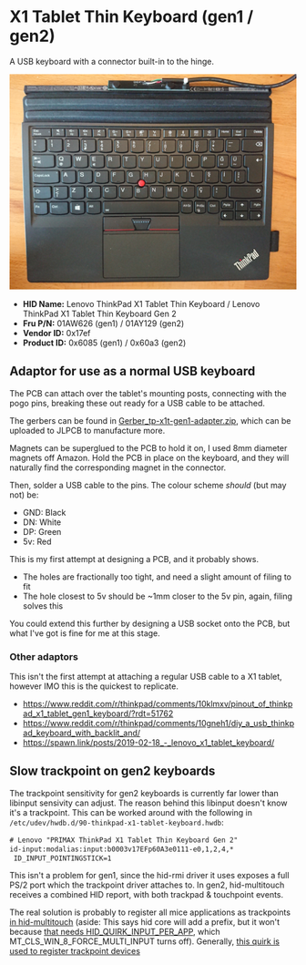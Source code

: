 # X1 Tablet Thin Keyboard (gen1 / gen2)

A USB keyboard with a connector built-in to the hinge.

![keyboard](keyboard.jpg)

* **HID Name:** Lenovo ThinkPad X1 Tablet Thin Keyboard / Lenovo ThinkPad X1 Tablet Thin Keyboard Gen 2
* **Fru P/N:** 01AW626 (gen1) / 01AY129 (gen2)
* **Vendor ID:** 0x17ef
* **Product ID:** 0x6085 (gen1) / 0x60a3 (gen2)

## Adaptor for use as a normal USB keyboard

The PCB can attach over the tablet's mounting posts, connecting with the pogo pins, breaking these out ready for a USB cable to be attached.

The gerbers can be found in [Gerber_tp-x1t-gen1-adapter.zip](https://github.com/lentinj/tp-compact-keyboard/raw/master/x1-tablet-keyboard/Gerber_tp-x1t-gen1-adapter.zip), which can be uploaded to JLPCB to manufacture more.

Magnets can be superglued to the PCB to hold it on, I used 8mm diameter magnets off Amazon. Hold the PCB in place on the keyboard, and they will naturally find the corresponding magnet in the connector.

Then, solder a USB cable to the pins. The colour scheme *should* (but may not) be:

* GND: Black
* DN: White
* DP: Green
* 5v: Red

This is my first attempt at designing a PCB, and it probably shows.

* The holes are fractionally too tight, and need a slight amount of filing to fit
* The hole closest to 5v should be ~1mm closer to the 5v pin, again, filing solves this

You could extend this further by designing a USB socket onto the PCB, but what I've got is fine for me at this stage.

### Other adaptors

This isn't the first attempt at attaching a regular USB cable to a X1 tablet, however IMO this is the quickest to replicate.

* https://www.reddit.com/r/thinkpad/comments/10klmxv/pinout_of_thinkpad_x1_tablet_gen1_keyboard/?rdt=51762
* https://www.reddit.com/r/thinkpad/comments/10gneh1/diy_a_usb_thinkpad_keyboard_with_backlit_and/
* https://spawn.link/posts/2019-02-18_-_lenovo_x1_tablet_keyboard/

## Slow trackpoint on gen2 keyboards

The trackpoint sensitivity for gen2 keyboards is currently far lower than libinput sensivity can adjust. The reason behind this libinput doesn't know it's a trackpoint. This can be worked around with the following in ``/etc/udev/hwdb.d/90-thinkpad-x1-tablet-keyboard.hwdb``:

```
# Lenovo "PRIMAX ThinkPad X1 Tablet Thin Keyboard Gen 2"
id-input:modalias:input:b0003v17EFp60A3e0111-e0,1,2,4,*
 ID_INPUT_POINTINGSTICK=1
```

This isn't a problem for gen1, since the hid-rmi driver it uses exposes a full PS/2 port which the trackpoint driver attaches to. In gen2, hid-multitouch receives a combined HID report, with both trackpad & touchpoint events.

The real solution is probably to register all mice applications as trackpoints [in hid-multitouch](https://github.com/torvalds/linux/blob/de2f378f2b771b39594c04695feee86476743a69/drivers/hid/hid-multitouch.c#L1653) (aside: This says hid core will add a prefix, but it won't because [that needs HID_QUIRK_INPUT_PER_APP](https://github.com/torvalds/linux/blob/de2f378f2b771b39594c04695feee86476743a69/drivers/hid/hid-input.c#L2006), which MT_CLS_WIN_8_FORCE_MULTI_INPUT turns off). Generally, [this quirk is used to register trackpoint devices](https://github.com/torvalds/linux/commit/4a6a4c966ccf38b2d74c05bb7c7dd3b94dbb3c30)

